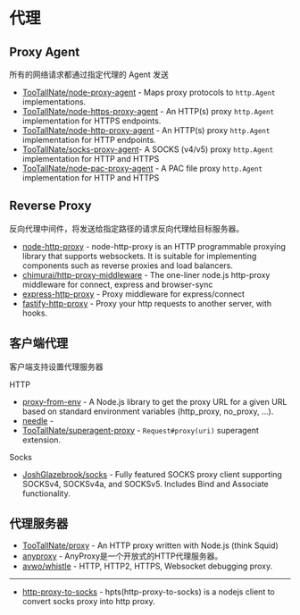 # 代理

## Proxy Agent

所有的网络请求都通过指定代理的 Agent 发送

- [TooTallNate/node-proxy-agent](https://github.com/TooTallNate/node-proxy-agent) - Maps proxy protocols to `http.Agent` implementations.
- [TooTallNate/node-https-proxy-agent](https://github.com/TooTallNate/node-https-proxy-agent) - An HTTP(s) proxy `http.Agent` implementation for HTTPS endpoints.
- [TooTallNate/node-http-proxy-agent](https://github.com/TooTallNate/node-http-proxy-agent) - An HTTP(s) proxy `http.Agent` implementation for HTTP endpoints.
- [TooTallNate/socks-proxy-agent](https://github.com/TooTallNate/node-socks-proxy-agent)- A SOCKS (v4/v5) proxy `http.Agent` implementation for HTTP and HTTPS
- [TooTallNate/node-pac-proxy-agent](https://github.com/TooTallNate/node-pac-proxy-agent) - A PAC file proxy `http.Agent` implementation for HTTP and HTTPS

## Reverse Proxy

反向代理中间件，将发送给指定路径的请求反向代理给目标服务器。

- [node-http-proxy](https://github.com/http-party/node-http-proxy) - node-http-proxy is an HTTP programmable proxying library that supports websockets. It is suitable for implementing components such as reverse proxies and load balancers.
- [chimurai/http-proxy-middleware](https://github.com/chimurai/http-proxy-middleware) - The one-liner node.js http-proxy middleware for connect, express and browser-sync
- [express-http-proxy](https://github.com/villadora/express-http-proxy) - Proxy middleware for express/connect
- [fastify-http-proxy](https://github.com/fastify/fastify-http-proxy) - Proxy your http requests to another server, with hooks.

## 客户端代理

客户端支持设置代理服务器

HTTP

- [proxy-from-env](https://github.com/Rob--W/proxy-from-env#readme) - A Node.js library to get the proxy URL for a given URL based on standard environment variables (http_proxy, no_proxy, ...).
- [needle](https://github.com/tomas/needle#more-advanced-proxy-support) - 
- [TooTallNate/superagent-proxy](https://github.com/TooTallNate/superagent-proxy) - `Request#proxy(uri)` superagent extension.

Socks

- [JoshGlazebrook/socks](https://github.com/JoshGlazebrook/socks/) - Fully featured SOCKS proxy client supporting SOCKSv4, SOCKSv4a, and SOCKSv5. Includes Bind and Associate functionality.

## 代理服务器

- [TooTallNate/proxy](https://github.com/TooTallNate/proxy) - An HTTP proxy written with Node.js (think Squid)
- [anyproxy](https://github.com/alibaba/anyproxy/blob/master/docs/cn/src_doc.md) - AnyProxy是一个开放式的HTTP代理服务器。
- [avwo/whistle](https://github.com/avwo/whistle) - HTTP, HTTP2, HTTPS, Websocket debugging proxy.

---

- [http-proxy-to-socks](https://github.com/oyyd/http-proxy-to-socks) - hpts(http-proxy-to-socks) is a nodejs client to convert socks proxy into http proxy.
